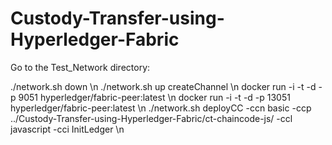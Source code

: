 # Custody-Transfer-using-Hyperledger-Fabric
 
Go to the Test_Network directory:

  ./network.sh down \n
  ./network.sh up createChannel \n
  docker run -i -t -d -p 9051 hyperledger/fabric-peer:latest \n
  docker run -i -t -d -p 13051 hyperledger/fabric-peer:latest \n
  ./network.sh deployCC -ccn basic -ccp ../Custody-Transfer-using-Hyperledger-Fabric/ct-chaincode-js/ -ccl javascript -cci InitLedger \n

